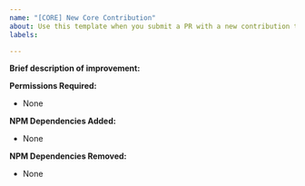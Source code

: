 ```yaml
---
name: "[CORE] New Core Contribution"
about: Use this template when you submit a PR with a new contribution to core bot functionality.
labels: 

---
```


**Brief description of improvement:** 

**Permissions Required:**
- None

**NPM Dependencies Added:**
- None

**NPM Dependencies Removed:**
- None
